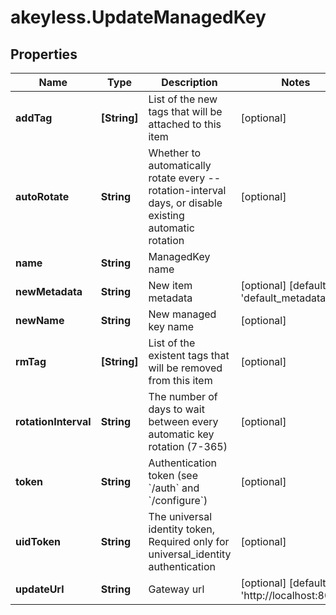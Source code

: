 # akeyless.UpdateManagedKey

## Properties

Name | Type | Description | Notes
------------ | ------------- | ------------- | -------------
**addTag** | **[String]** | List of the new tags that will be attached to this item | [optional] 
**autoRotate** | **String** | Whether to automatically rotate every --rotation-interval days, or disable existing automatic rotation | [optional] 
**name** | **String** | ManagedKey name | 
**newMetadata** | **String** | New item metadata | [optional] [default to &#39;default_metadata&#39;]
**newName** | **String** | New managed key name | [optional] 
**rmTag** | **[String]** | List of the existent tags that will be removed from this item | [optional] 
**rotationInterval** | **String** | The number of days to wait between every automatic key rotation (7-365) | [optional] 
**token** | **String** | Authentication token (see &#x60;/auth&#x60; and &#x60;/configure&#x60;) | [optional] 
**uidToken** | **String** | The universal identity token, Required only for universal_identity authentication | [optional] 
**updateUrl** | **String** | Gateway url | [optional] [default to &#39;http://localhost:8000&#39;]


